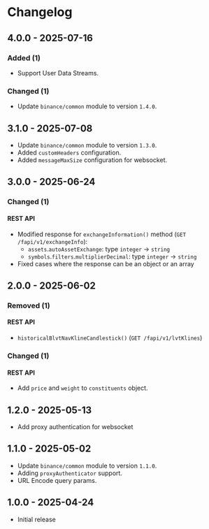 # Changelog

## 4.0.0 - 2025-07-16

### Added (1)

- Support User Data Streams.

### Changed (1)

- Update `binance/common` module to version `1.4.0`.

## 3.1.0 - 2025-07-08

- Update `binance/common` module to version `1.3.0`.
- Added `customHeaders` configuration.
- Added `messageMaxSize` configuration for websocket.

## 3.0.0 - 2025-06-24

### Changed (1)

#### REST API

- Modified response for `exchangeInformation()` method (`GET /fapi/v1/exchangeInfo`):
    - `assets`.`autoAssetExchange`: type `integer` → `string`
    - `symbols`.`filters`.`multiplierDecimal`: type `integer` → `string`
- Fixed cases where the response can be an object or an array

## 2.0.0 - 2025-06-02
### Removed (1)

#### REST API

- `historicalBlvtNavKlineCandlestick()` (`GET /fapi/v1/lvtKlines`)

### Changed (1)

#### REST API

- Add `price` and `weight` to `constituents` object.

## 1.2.0 - 2025-05-13

- Add proxy authentication for websocket

## 1.1.0 - 2025-05-02

- Update `binance/common` module to version `1.1.0`.
- Adding `proxyAuthenticator` support.
- URL Encode query params.

## 1.0.0 - 2025-04-24

- Initial release
